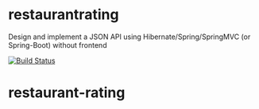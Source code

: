 # restaurantrating
Design and implement a JSON API using Hibernate/Spring/SpringMVC (or Spring-Boot) without frontend


[![Build Status](https://travis-ci.org/AlexeyLevin/restaurantrating)](https://travis-ci.org/AlexeyLevin/restaurantrating)
# restaurant-rating
